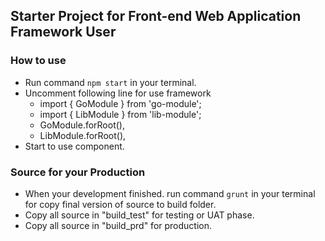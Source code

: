 ## Starter Project for Front-end Web Application Framework User

### How to use

- Run command `npm start` in your terminal.
- Uncomment following line for use framework
    - import { GoModule }  from 'go-module';
    - import { LibModule }  from 'lib-module';
    - GoModule.forRoot(),
    - LibModule.forRoot(),
- Start to use component.

### Source for your Production

- When your development finished. run command `grunt` in your terminal for copy final version of source to build folder.
- Copy all source in "build_test" for testing or UAT phase.
- Copy all source in "build_prd" for production.